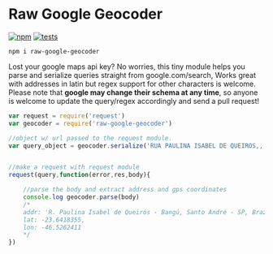 # Raw Google Geocoder
[![npm][npm]][npm-url]
[![tests][tests]][tests-url]

`npm i raw-google-geocoder`

Lost your google maps api key? No worries, this tiny module helps you parse and serialize queries straight from google.com/search, Works great with addresses in latin but regex support for other characters is welcome. Please note that **google may change their schema at any time**, so anyone is welcome to update the query/regex accordingly and send a pull request!

```javascript
var request = require('request')
var geocoder = require('raw-google-geocoder')

//object w/ url passed to the request module.
var query_object = geocoder.serialize('RUA PAULINA ISABEL DE QUEIROS,, BANGU, SANTO ANDRE, 09210260, br')


//make a request with request module
request(query,function(error,res,body){

	//parse the body and extract address and gps coordinates
	console.log geocoder.parse(body)
	/*
	addr: 'R. Paulina Isabel de Queirós - Bangú, Santo André - SP, Brazil',
	lat: -23.6418355,
	lon: -46.5262411
	*/	
})
```

[tests]: https://img.shields.io/travis/arxii/raw-google-geocoder/master.svg?style=flat-square
[tests-url]: https://travis-ci.org/arxii/raw-google-geocoder

[npm]: https://img.shields.io/npm/v/raw-google-geocoder.svg?style=flat-square
[npm-url]: https://npmjs.com/raw-google-geocoder
